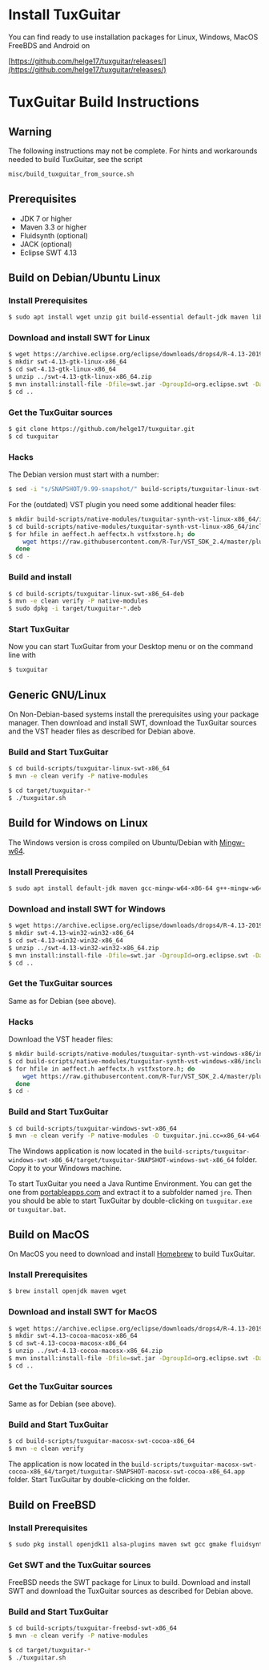 # Install TuxGuitar

You can find ready to use installation packages for Linux, Windows, MacOS FreeBDS and Android on

[https://github.com/helge17/tuxguitar/releases/](https://github.com/helge17/tuxguitar/releases/)

# TuxGuitar Build Instructions

## Warning

The following instructions may not be complete. For hints and workarounds needed to build TuxGuitar, see the script

```sh
misc/build_tuxguitar_from_source.sh
```

## Prerequisites

- JDK 7 or higher
- Maven 3.3 or higher
- Fluidsynth (optional)
- JACK (optional)
- Eclipse SWT 4.13

## Build on Debian/Ubuntu Linux

### Install Prerequisites

```sh
$ sudo apt install wget unzip git build-essential default-jdk maven libfluidsynth-dev libjack-jackd2-dev libasound2-dev libgtk-3-dev liblilv-dev libsuil-dev qtbase5-dev
```

### Download and install SWT for Linux

```sh
$ wget https://archive.eclipse.org/eclipse/downloads/drops4/R-4.13-201909161045/swt-4.13-gtk-linux-x86_64.zip
$ mkdir swt-4.13-gtk-linux-x86_64
$ cd swt-4.13-gtk-linux-x86_64
$ unzip ../swt-4.13-gtk-linux-x86_64.zip
$ mvn install:install-file -Dfile=swt.jar -DgroupId=org.eclipse.swt -DartifactId=org.eclipse.swt.gtk.linux.x86_64 -Dpackaging=jar -Dversion=4.13
$ cd ..
```

### Get the TuxGuitar sources

```sh
$ git clone https://github.com/helge17/tuxguitar.git
$ cd tuxguitar
```

### Hacks

The Debian version must start with a number:

```sh
$ sed -i "s/SNAPSHOT/9.99-snapshot/" build-scripts/tuxguitar-linux-swt-x86_64-deb/src/resources/DEBIAN/control
```

For the (outdated) VST plugin you need some additional header files:

```sh
$ mkdir build-scripts/native-modules/tuxguitar-synth-vst-linux-x86_64/include
$ cd build-scripts/native-modules/tuxguitar-synth-vst-linux-x86_64/include
$ for hfile in aeffect.h aeffectx.h vstfxstore.h; do
    wget https://raw.githubusercontent.com/R-Tur/VST_SDK_2.4/master/pluginterfaces/vst2.x/$hfile
  done
$ cd -
```

### Build and install

```sh
$ cd build-scripts/tuxguitar-linux-swt-x86_64-deb
$ mvn -e clean verify -P native-modules
$ sudo dpkg -i target/tuxguitar-*.deb
```

### Start TuxGuitar

Now you can start TuxGuitar from your Desktop menu or on the command line with

```sh
$ tuxguitar
```

## Generic GNU/Linux

On Non-Debian-based systems install the prerequisites using your package manager. Then download and install SWT, download the TuxGuitar sources and the VST header files as described for Debian above.

### Build and Start TuxGuitar

```sh
$ cd build-scripts/tuxguitar-linux-swt-x86_64
$ mvn -e clean verify -P native-modules
```

```sh
$ cd target/tuxguitar-*
$ ./tuxguitar.sh
```

## Build for Windows on Linux

The Windows version is cross compiled on Ubuntu/Debian with [Mingw-w64](https://mingw-w64.org/).

### Install Prerequisites

```sh
$ sudo apt install default-jdk maven gcc-mingw-w64-x86-64 g++-mingw-w64-i686-win32
```

### Download and install SWT for Windows

```sh
$ wget https://archive.eclipse.org/eclipse/downloads/drops4/R-4.13-201909161045/swt-4.13-win32-win32-x86_64.zip
$ mkdir swt-4.13-win32-win32-x86_64
$ cd swt-4.13-win32-win32-x86_64
$ unzip ../swt-4.13-win32-win32-x86_64.zip
$ mvn install:install-file -Dfile=swt.jar -DgroupId=org.eclipse.swt -DartifactId=org.eclipse.swt.win32.win32.x86_64 -Dpackaging=jar -Dversion=4.13
$ cd ..
```

### Get the TuxGuitar sources

Same as for Debian (see above).

### Hacks

Download the VST header files:

```sh
$ mkdir build-scripts/native-modules/tuxguitar-synth-vst-windows-x86/include
$ cd build-scripts/native-modules/tuxguitar-synth-vst-windows-x86/include
$ for hfile in aeffect.h aeffectx.h vstfxstore.h; do
    wget https://raw.githubusercontent.com/R-Tur/VST_SDK_2.4/master/pluginterfaces/vst2.x/$hfile
  done
$ cd -
```

### Build and Start TuxGuitar

```sh
$ cd build-scripts/tuxguitar-windows-swt-x86_64
$ mvn -e clean verify -P native-modules -D tuxguitar.jni.cc=x86_64-w64-mingw32-gcc -D tuxguitar.jni.cxx=i686-w64-mingw32-g++-win32
```

The Windows application is now located in the `build-scripts/tuxguitar-windows-swt-x86_64/target/tuxguitar-SNAPSHOT-windows-swt-x86_64` folder. Copy it to your Windows machine.

To start TuxGuitar you need a Java Runtime Environment. You can get the one from [portableapps.com](https://portableapps.com/apps/utilities/OpenJDK64) and extract it to a subfolder named `jre`. Then you should be able to start TuxGuitar by double-clicking on `tuxguitar.exe` or `tuxguitar.bat`.

## Build on MacOS

On MacOS you need to download and install [Homebrew](https://brew.sh) to build TuxGuitar.

### Install Prerequisites

```sh
$ brew install openjdk maven wget
```

### Download and install SWT for MacOS

```sh
$ wget https://archive.eclipse.org/eclipse/downloads/drops4/R-4.13-201909161045/swt-4.13-cocoa-macosx-x86_64.zip
$ mkdir swt-4.13-cocoa-macosx-x86_64
$ cd swt-4.13-cocoa-macosx-x86_64
$ unzip ../swt-4.13-cocoa-macosx-x86_64.zip
$ mvn install:install-file -Dfile=swt.jar -DgroupId=org.eclipse.swt -DartifactId=org.eclipse.swt.cocoa.macosx.x86_64 -Dpackaging=jar -Dversion=4.13
$ cd ..
```

### Get the TuxGuitar sources

Same as for Debian (see above).

### Build and Start TuxGuitar

```sh
$ cd build-scripts/tuxguitar-macosx-swt-cocoa-x86_64
$ mvn -e clean verify
```

The application is now located in the `build-scripts/tuxguitar-macosx-swt-cocoa-x86_64/target/tuxguitar-SNAPSHOT-macosx-swt-cocoa-x86_64.app` folder. Start TuxGuitar by double-clicking on the folder.

## Build on FreeBSD

### Install Prerequisites

```sh
$ sudo pkg install openjdk11 alsa-plugins maven swt gcc gmake fluidsynth wget
```

### Get SWT and the TuxGuitar sources

FreeBSD needs the SWT package for Linux to build. Download and install SWT and download the TuxGuitar sources as described for Debian above.

### Build and Start TuxGuitar


```sh
$ cd build-scripts/tuxguitar-freebsd-swt-x86_64
$ mvn -e clean verify -P native-modules
```

```sh
$ cd target/tuxguitar-*
$ ./tuxguitar.sh
```
